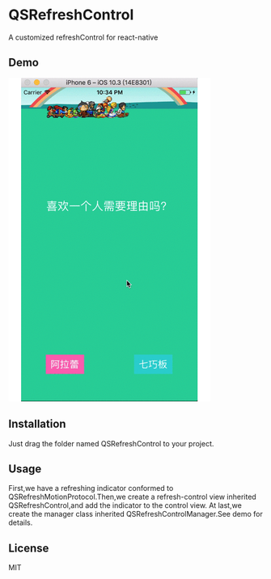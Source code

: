 # QSRefreshControl
A customized refreshControl for react-native

## Demo
![demo](demo.gif)

## Installation
Just drag the folder named QSRefreshControl to your project.
## Usage
First,we have a refreshing indicator conformed to QSRefreshMotionProtocol.Then,we create a refresh-control view inherited QSRefreshControl,and add the indicator to the control view. At last,we create the manager class inherited QSRefreshControlManager.See demo for details.
## License
MIT
